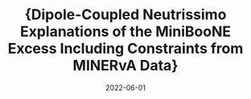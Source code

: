 ---
title: "{Dipole-Coupled Neutrissimo Explanations of the MiniBooNE Excess Including Constraints from MINERvA Data}"
authors: 
collection: publications
permalink: /publication/2022-06-01-Dipole-CoupledNeutrissimoExplanationsoftheMiniBooNEExcessIncludingConstraintsfromMINERvAData
date: 2022-06-01
venue: ''
citation: '"{Dipole-Coupled Neutrissimo Explanations of the MiniBooNE Excess Including Constraints from MINERvA Data}", Nicholas {Kamp},  Matheus {Hostert},  Austin {Schneider},  Stefano {Vergani},  Carlos {Arg{\"u}elles},  Janet {Conrad},  Michael {Shaevitz},  Melissa {Uchida},  , 2022, '
eprint: ''
---